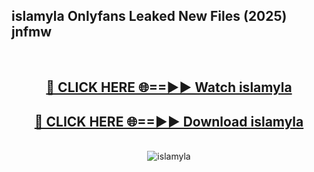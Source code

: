 <h2>islamyla Onlyfans Leaked New Files (2025) jnfmw</h2>
<br>
<div align="center">
<h2><a href="https://mediafiles.top/islamyla&ref=git" rel="nofollow">🔴 CLICK HERE 🌐==►► Watch islamyla</a></h2>
<h2><a href="https://mediafiles.top/islamyla&ref=git" rel="nofollow">🔴 CLICK HERE 🌐==►► Download islamyla</a></h2>
<br>
<a href="https://mediafiles.top/islamyla&ref=git" rel="nofollow" data-target="animated-image.originalLink"><img src="https://i.ibb.co.com/xMMVF88/686577567.gif" alt="islamyla" style="max-width: 100%; display: inline-block;" data-target="animated-image.originalImage"></a>
</div>
<br>
<br>